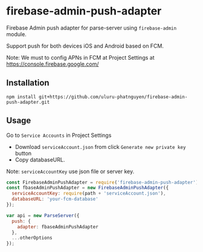 # firebase-admin-push-adapter
Firebase Admin push adapter for parse-server using `firebase-admin` module.

Support push for both devices iOS and Android based on FCM.

Note: We must to config APNs in FCM at Project Settings at https://console.firebase.google.com/

## Installation

```
npm install git+https://github.com/uluru-phatnguyen/firebase-admin-push-adapter.git
```

## Usage
Go to `Service Accounts` in Project Settings
- Download `serviceAccount.json` from click `Generate new private key` button
- Copy databaseURL.

Note: `serviceAccountKey` use json file or server key.

```js
const FirebaseAdminPushAdapter = require('firebase-admin-push-adapter');
const fbaseAdminPushAdapter = new FirebaseAdminPushAdapter({
  serviceAccountKey: require(path + 'serviceAccount.json'),
  databaseURL: 'your-fcm-database'
});

var api = new ParseServer({
  push: {
    adapter: fbaseAdminPushAdapter
  },
  ...otherOptions
});
```
